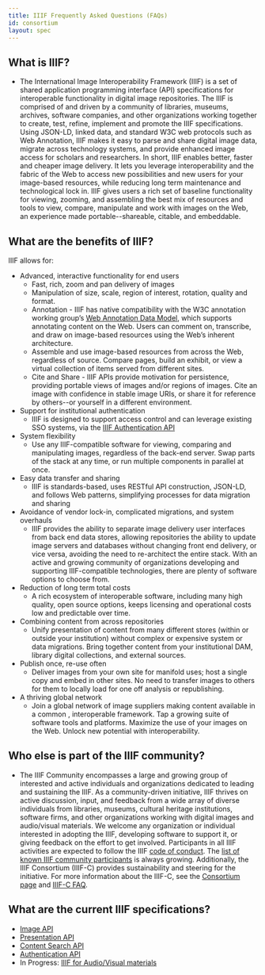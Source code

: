 ```yaml
---
title: IIIF Frequently Asked Questions (FAQs)
id: consortium
layout: spec
---
```


## What is IIIF?

* The International Image Interoperability Framework (IIIF) is a set of shared application programming interface (API) specifications for interoperable functionality in digital image repositories. The IIIF is comprised of and driven by a community of libraries, museums, archives, software companies, and other organizations working together to create, test, refine, implement and promote the IIIF specifications. Using JSON-LD, linked data, and standard W3C web protocols such as Web Annotation, IIIF makes it easy to parse and share digital image data, migrate across technology systems, and provide enhanced image access for scholars and researchers. In short, IIIF enables better, faster and cheaper image delivery. It lets you leverage interoperability and the fabric of the Web to access new possibilities and new users for your image-based resources, while reducing long term maintenance and technological lock in. IIIF gives users a rich set of baseline functionality for viewing, zooming, and assembling the best mix of resources and tools to view, compare, manipulate and work with images on the Web, an experience made portable--shareable, citable, and embeddable.

## What are the benefits of IIIF?

IIIF allows for:

 * Advanced, interactive functionality for end users
    * Fast, rich, zoom and pan delivery of images
    * Manipulation of size, scale, region of interest, rotation, quality and format.
    * Annotation - IIIF has native compatibility with the W3C annotation working group’s [Web Annotation Data Model][wadm], which supports annotating content on the Web. Users can comment on, transcribe, and draw on image-based resources using the Web’s inherent architecture.
    * Assemble and use image-based resources from across the Web, regardless of source. Compare pages, build an exhibit, or view a virtual collection of items served from different sites.
    * Cite and Share - IIIF APIs provide motivation for persistence, providing portable views of images and/or regions of images. Cite an image with confidence in stable image URIs, or share it for reference by others--or yourself in a different environment.
 * Support for institutional authentication
    * IIIF is designed to support access control and can leverage existing SSO systems, via the [IIIF Authentication API][auth]
 * System flexibility
   * Use any IIIF-compatible software for viewing, comparing and manipulating images, regardless of the back-end server. Swap parts of the stack at any time, or run multiple components in parallel at once.
 * Easy data transfer and sharing
    * IIIF is standards-based, uses RESTful API construction, JSON-LD, and follows Web patterns, simplifying processes for data migration and sharing
 * Avoidance of vendor lock-in, complicated migrations, and system overhauls
    * IIIF provides the ability to separate image delivery user interfaces from back end data stores, allowing repositories the ability to update image servers and databases without changing front end delivery, or vice versa, avoiding the need to re-architect the entire stack. With an active and growing community of organizations developing and supporting IIIF-compatible technologies, there are plenty of software options to choose from.
 * Reduction of long term total costs
    * A rich ecosystem of interoperable software, including many high quality, open source options, keeps licensing and operational costs low and predictable over time.
 * Combining content from across repositories
    * Unify presentation of content from many different stores (within or outside your institution) without complex or expensive system or data migrations. Bring together content from your institutional DAM, library digital collections, and external sources.
 * Publish once, re-use often
    * Deliver images from your own site for manifold uses; host a single copy and embed in other sites. No need to transfer images to others for them to locally load for one off analysis or republishing.  
 * A thriving global network
    * Join a global network of image suppliers making content available in a common , interoperable framework. Tap a growing suite of software tools and platforms. Maximize the use of your images on the Web. Unlock new potential with interoperability.

## Who else is part of the IIIF community?

* The IIIF Community encompasses a large and growing group of interested and active individuals and organizations dedicated to leading and sustaining the IIIF. As a community-driven initiative, IIIF thrives on active discussion, input, and feedback from a wide array of diverse individuals from libraries, museums, cultural heritage institutions, software firms, and other organizations working with digital images and audio/visual materials. We welcome any organization or individual interested in adopting the IIIF, developing software to support it, or giving feedback on the effort to get involved. Participants in all IIIF activities are expected to follow the IIIF [code of conduct][conduct]. The [list of known IIIF community participants][community-list] is always growing. Additionally, the IIIF Consortium (IIIF-C) provides sustainability and steering for the initiative. For more information about the IIIF-C, see the [Consortium page][iiif-c] and [IIIF-C FAQ][iiifc-faq].

## What are the current IIIF specifications?

 * [Image API][image]
 * [Presentation API][presentation]
 * [Content Search API][search]
 * [Authentication API][auth]
 * In Progress: [IIIF for Audio/Visual materials][av]

[search]: /api/search/
[presentation]: /api/presentation/
[image]: /api/image/
[apps-demos]: /apps-demos
[iiifc-faq]: /community/consortium/faq
[iiif-c]: /community/consortium
[community-list]: /community/
[auth]: /api/auth/
[wadm]: https://www.w3.org/TR/2017/REC-annotation-model-20170223/
[conduct]: /event/conduct/
[av]: /community/groups/av/
